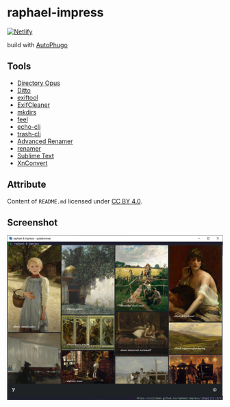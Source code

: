 # raphael-impress

[![Netlify](https://img.shields.io/static/v1?style=for-the-badge&message=Netlify&color=222222&logo=Netlify&logoColor=00C7B7&label=)](https://raphael-impress.netlify.app)

build with [AutoPhugo](https://github.com/kc0bfv/autophugo)

## Tools

- [Directory Opus](https://www.gpsoft.com.au)
- [Ditto](https://ditto-cp.sourceforge.io)
- [exiftool](https://exiftool.org)
- [ExifCleaner](https://exifcleaner.com)
- [mkdirs](https://github.com/dolanor/mkdirs)
- [feel](https://github.com/jbr/feel)
- [echo-cli](https://github.com/iamakulov/echo-cli)
- [trash-cli](https://github.com/andreafrancia/trash-cli)
- [Advanced Renamer](https://www.advancedrenamer.com)
- [renamer](https://github.com/75lb/renamer)
- [Sublime Text](https://www.sublimetext.com)
- [XnConvert](https://www.xnview.com/en/xnconvert)

## Attribute

Content of `README.md` licensed under [CC BY 4.0](https://creativecommons.org/licenses/by/4.0/deed.en).

## Screenshot

![](https://raw.githubusercontent.com/scillidan/repo_cos/main/screenshot/raphael-impress.png)